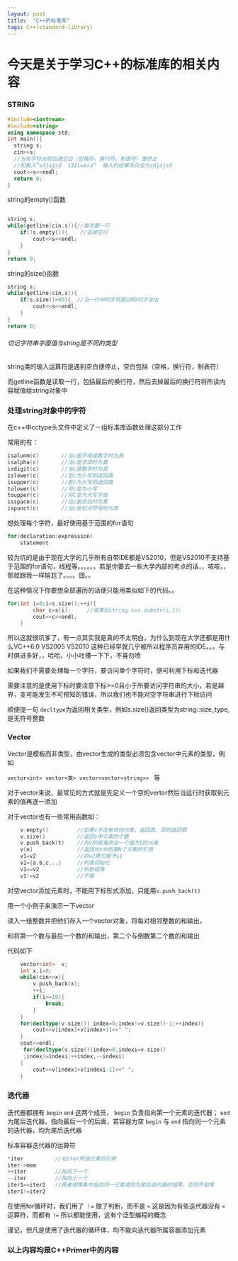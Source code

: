 ```yaml
---
layout: post
title:  "C++的标准库"
tags: C++(standard-library)
---
```

# 今天是关于学习C++的标准库的相关内容

<h3>STRING</h3>

```c++
#include<iostream>
#include<string>
using namespace std;
int main(){
  string s;
  cin>>s;    
  //当有字符出现后遇空白（空格符，换行符，制表符）便终止
  //如输入”sdjajsd  1321weia“  输入的结果将只会为sdjajsd
  cout<<s<<endl;
  return 0;
}

```
string的empty()函数

```c++

string s;
while(getline(cin,s)){//每次都一行
	if(!s.empty()){    //去掉空行
		cout<<s<<endl;
	}
}
return 0;
```
string的size()函数

```c++
string s;
while(getline(cin,s)){
	if(s.size()>80){  //当一行中的字符超过80时才读出
		cout<<s<<endl;
	}
}
return 0;
```
###### 切记字符串字面值与string是不同的类型

string类的输入运算符是遇到空白便停止，空白包括（空格，换行符，制表符）

而getline函数是读取一行，包括最后的换行符，然后去掉最后的换行符将所读内容赋值给string对象中

### 处理string对象中的字符

在c++中cctype头文件中定义了一组标准库函数处理这部分工作

常用的有：

```c++
isalunm(c)       //当c是字母或数字时为真
isalpha(c)       //当c是字母时为真
isdigit(c)       //当c是数字时为真
islower(c)       //若c为小写则返回真
isupper(c)       //若c为大写则返回真
tolower(c)       //将c变为小写
toupper(c)       //将C变为大写字母
isspace(c)       //当c是空白时为真
ispunct(c)       //当c是标点符号时为真
```
想处理每个字符，最好使用基于范围的for语句

```c++
for(declaration:expression)
	statement
```
较为坑的是由于现在大学的几乎所有自带IDE都是VS2010，但是VS2010不支持基于范围的for语句，线程等。。。。。，若是你要去一些大学内部的考点的话，，咳咳，，那就跟我一样尴尬了。。。。囧。。

在这种情况下你要想全部遍历的话便只能用类似如下的代码。。

```c++
for(int i=0;i<s.size();++i){		
		char c=s[i];     //或类似string c=s.substr(i,1);
		cout<<c<<endl;
	}
```

所以这就很坑爹了，有一点其实我是真的不太明白，为什么到现在大学还都是用什么VC++6.0 VS2005 VS2010 这种已经早就几乎被所以程序员弃用的IDE。。。与时俱进多好，，哈哈，小小吐槽一下下，不喜勿喷



如果我们不需要处理每一个字符，要访问单个字符时，便可利用下标和迭代器

需要注意的是使用下标时要注意下标>=0且小于所要访问字符串的大小，若是越界，变可能发生不可预知的错误，所以我们也不能对空字符串进行下标访问

顺便提一句 `decltype`为返回相关类型，例如s.size()返回类型为string::size_type,是无符号整数

<h3>Vector</h3>

Vector是模板而非类型，由vector生成的类型必须包含vector中元素的类型，例如

`vector<int> vector<类> vector<vector<string>> ` 等

对于vector来说，最常见的方式就是先定义一个空的vertor然后当运行时获取到元素的值再逐一添加 

对于vector也有一些常用函数如：

```c++
	v.empty()         //如果v不含有任何元素，返回真，否则返回假
	v.size()          //返回v中元素的个数
	v.push_back(t)    //向v的尾端添加一个值为t的元素
	v[n]              //返回对v中的第N个元素的引用
	v1=v2             //将v2拷贝赋予v1
	v1={a,b,c...}     //列表初始化
	v1==v2            //判断相等
	v1!=v2            //不等
```
对空vector添加元素时，不能用下标形式添加，只能用`v.push_back(t)`

用一个小例子来演示一下vector

读入一组整数并把他们存入一个vector对象，将每对相邻整数的和输出，

和将第一个数与最后一个数的和输出，第二个与倒数第二个数的和输出

代码如下

```c++
	vector<int>  v;
    int x,i=0;
	while(cin>>x){
		v.push_back(x);
		++i;
		if(i>=10){
			break;
		}
	}
	for(decltype(v.size()) index=0;index!=v.size()-1;++index){
		cout<<v[index]+v[index+1]<<" ";
	}
	cout<<endl;
	 for(decltype(v.size())index=0,indexi=v.size()
	 ;index!=indexi;++index,--indexi)
	{
		cout<<v[index]+v[indexi-1]<<" ";
	}	
```
<h3>迭代器</h3>

迭代器都拥有 `begin`  `end` 这两个成员， `begin` 负责指向第一个元素的迭代器； `end` 为尾后迭代器，指向最后一个的后面，若容器为空 `begin` 与 `end` 指向同一个元素的迭代器，均为尾后迭代器

标准容器迭代器的运算符

```c++
*iter          //对iter所指元素的引用
iter->mem      
++iter         //指向下一个
--iter         //指向上一个
iter1==iter2   //两者相等条件指向同一元素或同为尾后迭代器时相等，否则不相等
iter1!=iter2
```
在使用for循环时，我们用了 `！=` 做了判断，而不是 `<` 这是因为有些迭代器没有 `<` 运算符，而都有 `!=` 所以都能使用，这有个泛型编程的概念



谨记，但凡是使用了迭代器的循环体，均不能向迭代器所属容器添加元素





<h3>以上内容均是C++Primer中的内容</h3>

​    
